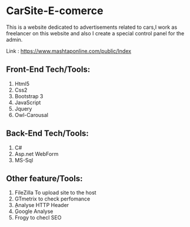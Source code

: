 # CarSite-E-comerce
This is a website dedicated to advertisements related to cars,I work as freelancer on this website and also I create a special control panel for the admin.


Link : https://www.mashtaponline.com/public/Index

## Front-End Tech/Tools:
<ol>
  <li>Html5</li>
  <li>Css2</li>
  <li>Bootstrap 3</li>
  <li>JavaScript</li>
  <li>Jquery</li>
  <li>Owl-Carousal</li>
</ol>

## Back-End Tech/Tools:
<ol>
  <li>C#</li>
  <li>Asp.net WebForm</li>
  <li>MS-Sql</li>
</ol>

## Other feature/Tools:
<ol>
  <li>FileZilla To upload site to the host</li>
  <li>GTmetrix to check perfomance</li>
  <li>ِAnalyse HTTP Header</li>
  <li>ِGoogle Analyse</li>
  <li>Frogy to checl SEO</li>
</ol>

